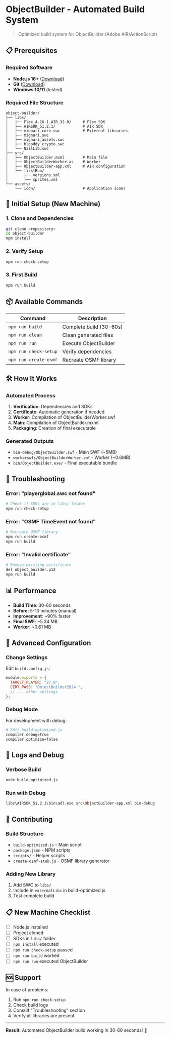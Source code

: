 # ObjectBuilder - Automated Build System

> Optimized build system for ObjectBuilder (Adobe AIR/ActionScript)

## 📋 Prerequisites

### Required Software

- **Node.js 16+** ([Download](https://nodejs.org/))
- **Git** ([Download](https://git-scm.com/))
- **Windows 10/11** (tested)

### Required File Structure

```
object-builder/
├── libs/
│   ├── Flex_4.16.1_AIR_32.0/     # Flex SDK
│   ├── AIRSDK_51.2.1/            # AIR SDK
│   ├── mignari_core.swc          # External libraries
│   ├── mignari.swc
│   ├── mignari_assets.swc
│   ├── blooddy_crypto.swc
│   └── NailLib.swc
├── src/
│   ├── ObjectBuilder.mxml        # Main file
│   ├── ObjectBuilderWorker.as    # Worker
│   ├── ObjectBuilder-app.xml     # AIR configuration
│   └── firstRun/
│       ├── versions.xml
│       └── sprites.xml
└── assets/
    └── icon/                     # Application icons
```

## 🚀 Initial Setup (New Machine)

### 1. Clone and Dependencies

```bash
git clone <repository>
cd object-builder
npm install
```

### 2. Verify Setup

```bash
npm run check-setup
```

### 3. First Build

```bash
npm run build
```

## 📦 Available Commands

| Command               | Description             |
| --------------------- | ----------------------- |
| `npm run build`       | Complete build (30-60s) |
| `npm run clean`       | Clean generated files   |
| `npm run run`         | Execute ObjectBuilder   |
| `npm run check-setup` | Verify dependencies     |
| `npm run create-osmf` | Recreate OSMF library   |

## 🛠️ How It Works

### Automated Process

1. **Verification**: Dependencies and SDKs
2. **Certificate**: Automatic generation if needed
3. **Worker**: Compilation of ObjectBuilderWorker.swf
4. **Main**: Compilation of ObjectBuilder.mxml
5. **Packaging**: Creation of final executable

### Generated Outputs

- `bin-debug/ObjectBuilder.swf` - Main SWF (~5MB)
- `workerswfs/ObjectBuilderWorker.swf` - Worker (~0.6MB)
- `bin/ObjectBuilder.exe/` - Final executable bundle

## 🎯 Troubleshooting

### Error: "playerglobal.swc not found"

```bash
# Check if SDKs are in libs/ folder
npm run check-setup
```

### Error: "OSMF TimeEvent not found"

```bash
# Recreate OSMF library
npm run create-osmf
npm run build
```

### Error: "Invalid certificate"

```bash
# Remove existing certificate
del object_builder.p12
npm run build
```

## 📊 Performance

- **Build Time**: 30-60 seconds
- **Before**: 5-10 minutes (manual)
- **Improvement**: ~90% faster
- **Final SWF**: ~5.24 MB
- **Worker**: ~0.61 MB

## 🔧 Advanced Configuration

### Change Settings

Edit `build.config.js`:

```javascript
module.exports = {
  TARGET_PLAYER: "27.0",
  CERT_PASS: "ObjectBuilder2024!",
  // ... other settings
};
```

### Debug Mode

For development with debug:

```bash
# Edit build-optimized.js
compiler.debug=true
compiler.optimize=false
```

## 📝 Logs and Debug

### Verbose Build

```bash
node build-optimized.js
```

### Run with Debug

```bash
libs\AIRSDK_51.2.1\bin\adl.exe src\ObjectBuilder-app.xml bin-debug
```

## 🤝 Contributing

### Build Structure

- `build-optimized.js` - Main script
- `package.json` - NPM scripts
- `scripts/` - Helper scripts
- `create-osmf-stub.js` - OSMF library generator

### Adding New Library

1. Add SWC to `libs/`
2. Include in `externalLibs` in build-optimized.js
3. Test complete build

## 📋 New Machine Checklist

- [ ] Node.js installed
- [ ] Project cloned
- [ ] SDKs in `libs/` folder
- [ ] `npm install` executed
- [ ] `npm run check-setup` passed
- [ ] `npm run build` worked
- [ ] `npm run run` executed ObjectBuilder

## 🆘 Support

In case of problems:

1. Run `npm run check-setup`
2. Check build logs
3. Consult "Troubleshooting" section
4. Verify all libraries are present

---

**Result**: Automated ObjectBuilder build working in 30-60 seconds! 🎉
